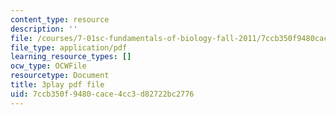 ```yaml
---
content_type: resource
description: ''
file: /courses/7-01sc-fundamentals-of-biology-fall-2011/7ccb350f9480cace4cc3d82722bc2776_QTb6YsxMbBY.pdf
file_type: application/pdf
learning_resource_types: []
ocw_type: OCWFile
resourcetype: Document
title: 3play pdf file
uid: 7ccb350f-9480-cace-4cc3-d82722bc2776
---
```

